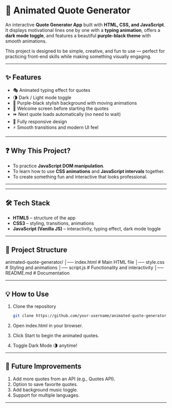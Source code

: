 # 🌌 Animated Quote Generator  

An interactive **Quote Generator App** built with **HTML, CSS, and JavaScript**.  
It displays motivational lines one by one with a **typing animation**, offers a **dark mode toggle**, and features a beautiful **purple-black theme** with smooth animations.  

This project is designed to be simple, creative, and fun to use — perfect for practicing front-end skills while making something visually engaging.  

---

## ✨ Features  
- 🎭 Animated typing effect for quotes  
- 🌗 Dark / Light mode toggle  
- 🎨 Purple-black stylish background with moving animations  
- 👋 Welcome screen before starting the quotes  
- ⏩ Next quote loads automatically (no need to wait)  
- 📱 Fully responsive design  
- ⚡ Smooth transitions and modern UI feel  

---

## ❓ Why This Project?  
- To practice **JavaScript DOM manipulation**.  
- To learn how to use **CSS animations** and **JavaScript intervals** together.  
- To create something fun and interactive that looks professional.  

---

---

## 🛠️ Tech Stack  
- **HTML5** – structure of the app  
- **CSS3** – styling, transitions, animations  
- **JavaScript (Vanilla JS)** – interactivity, typing effect, dark mode toggle  

---

## 📂 Project Structure  
animated-quote-generator/
│── index.html # Main HTML file
│── style.css # Styling and animations
│── script.js # Functionality and interactivity
│── README.md # Documentation

---

## 💡 How to Use  
1. Clone the repository  
   ```bash
   git clone https://github.com/your-username/animated-quote-generator.git

2. Open index.html in your browser.
   
3. Click Start to begin the animated quotes.
   
5. Toggle Dark Mode 🌗 anytime!

---

## 🔮 Future Improvements

1.  Add more quotes from an API (e.g., Quotes API).
2.  Option to save favorite quotes.
3.  Add background music toggle.
4.  Support for multiple languages.

---

